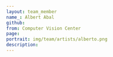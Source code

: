 ```yaml
---
layout: team_member
name_: Albert Abal
github: 
from: Computer Vision Center
page: 
portrait: img/team/artists/alberto.png
description: 
---
```

